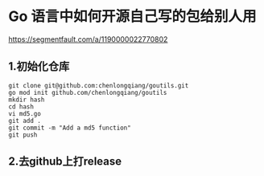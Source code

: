# Go 语言中如何开源自己写的包给别人用
https://segmentfault.com/a/1190000022770802

## 1.初始化仓库
```
git clone git@github.com:chenlongqiang/goutils.git
go mod init github.com/chenlongqiang/goutils
mkdir hash
cd hash
vi md5.go
git add .
git commit -m "Add a md5 function"
git push
```
## 2.去github上打release
